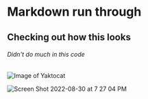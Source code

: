 # Markdown run through
## Checking out how this looks
###### Didn't do much in this code
![Image of Yaktocat](https://octodex.github.com/images/yaktocat.png)

![Screen Shot 2022-08-30 at 7 27 04 PM](https://user-images.githubusercontent.com/42785357/187579207-9924eb32-da31-47bb-99f9-d8bf1aa238ad.png)
